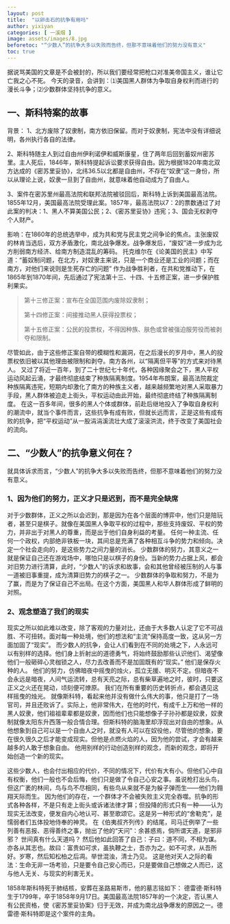 ```yaml
---
layout: post
title:  "以卵击石的抗争有用吗"
author: yixiyan
categories: [ 一溪烟 ]
image: assets/images/8.jpg
beforetoc: "“少数人”的抗争大多以失败而告终，但那不意味着他们的努力没有意义"
toc: true
---
```


据说骂美国的文章是不会被封的，所以我们要经常把枪口对准美帝国主义，谁让它亡我之心不死。
今天的录音，会讲到：⑴美国黑人群体为争取自身权利而进行的漫长斗争；⑵少数群体坚持抗争的意义。

## 一、斯科特案的故事

背景：
1、北方废除了奴隶制，南方依旧保留。而对于奴隶制，宪法中没有详细说明，各州执行各自的法律。

2、斯科特随主人到过自由州伊利诺伊和威斯康星，住了两年后回到蓄奴州密苏里。主人死后，1846年，斯科特提起诉讼要求获得自由。因为根据1820年南北双方达成的《密苏里妥协》，北纬36.5以北都是自由州，不存在“奴隶”这一身份，所以从理论上说，奴隶一旦到了自由州，就意味着他自动成为了自由人。

3、案件在密苏里州最高法院和联邦法院被驳回后，斯科特上诉到美国最高法院。1855年12月，美国最高法院受理此案。1857年，最高法院以7：2的票数通过了对此案的判决：1、黑人不算美国公民；2、《密苏里妥协》违宪；3、国会无权剥夺个人财产。

影响：在1860年的总统选举中，成为共和党与民主党之间争论的焦点。主张废奴的林肯当选后，双方矛盾激化，南北战争爆发。战争爆发后，“废奴”进一步成为北方削弱南方经济、给南方制造混乱的筹码。
托克维尔在《论美国的民主》中写道：“蓄奴制问题，在北方，对奴隶主来说，只是一个商业还是工业的问题；而在南方，对他们来说则是生死存亡的问题”
作为战争胜利者，在共和党推动下，在1865年到1870年间，先后通过了宪法第十三、十四、十五修正案，进一步保护胜利果实。

> 第十三修正案：宣布在全国范围内废除奴隶制；
>
> 第十四修正案：间接推动黑人获得投票权；
>
> 第十五修正案：公民的投票权，不得因种族、肤色或曾被强迫服劳役而被剥夺和限制。

尽管如此，由于这些修正案自带的模糊性和漏洞，在之后漫长的岁月中，黑人的投票权依旧被以其他理由被限制和剥夺。南方各州，以“隔离但平等”的方式来对待黑人。
又过了将近一百年，到了二十世纪七十年代，各种因缘聚会之下，黑人平权运动风起云涌，才最终彻底结束了种族隔离制度。1954年布朗案，最高法院裁定种族隔离违宪，短期内却激化了南方的种族主义者，越来越频繁地对黑人采取暴力手段，黑人群体被迫走上街头，平权运动由此开始，最终彻底终结了种族隔离制度。
在这一百多年间，很多的黑人个体或群体，前赴后继地投入了争取自身权利的潮流中，就当个事件而言，这些抗争有成有败，但就长远而言，正是这些有成有败的抗争，把“平权运动”从一股涓涓溪流壮大成了滚滚洪流，终于改变了美国社会的流向。

## 二、“少数人”的抗争意义何在？

就具体诉求而言，“少数人”的抗争大多以失败而告终，但那不意味着他们的努力没有意义。

### 1、因为他们的努力，正义才只是迟到，而不是完全缺席

对于少数群体，正义之所以会迟到，那是因为在各个层面的博弈中，他们只是陪玩者，甚至只是棋子。就像在美国黑人争取平权的过程中，那些支持废奴、平权的势力，并非出于对黑人的尊重，而是出于他们自身利益的考量。
任何一种主流、任何一个政权，内部绝非铁板一块，其间总是充满了各种相互斗争的势力和倾向。决定一个社会走向的，是这些势力之间力量的消长。
少数群体的努力，其意义之一就是保证自己还在游戏场中，哪怕只是以棋子的身份。当新的势力占据上风，都会对旧势力进行清算，此时，“少数人”的诉求和故事，会和其他曾经被压制的人与事一道被旧事重提，成为清算旧势力的棋子之一。
少数群体的争取和努力，不是为了赢，而是为了保证自己不出局。在这个方面，美国黑人和华人群体形成了鲜明的对照。

### 2、观念塑造了我们的现实

现实之所以如此难以改变，除了客观的力量对比，还由于大多数人认定了它不可战胜、不可扭转。面对每一种处境，他们的想法和“主流”保持高度一致，这从另一方面加固了“现实”。
而少数人的抗争，会让人们看到在不同的处境之下，人永远可以有别样的选择。他们身上折射出的道德勇气，将始终鼓励那些认识他们、渴望像他们一般砸碎心灵枷锁之人，尽力去改善而不是加固既有的“现实。”
他们是保存火种的人。
他们的努力，仿佛暗夜中摇曳的烛火，孤立无援、明灭不定。但暗夜不会永远是暗夜，人间气运流转，总有天亮之际，总有柴草遍地之时，彼时，只要这正义之火还在晃动，顷刻便可燎原。
我们在所有重要的历史转折点，都会遇见这样摇曳的烛光。
就像斯科特，看起来他并没有做什么伟大的事，他只是打了一场官司，并且还败诉了。实际上，他非常伟大，在他的时代，有成千上万和他一样的黑人奴隶，他们祖祖辈辈都是奴隶，因而他们也只能想像子子孙孙都是奴隶，奴隶制就像太阳东升西落一般合情合理。但斯科特的脑海里却浮现出对自由的想象。从他想象到自己可以是一个自由人之时，就没有人可以在奴役他，尽管他的想象，要在很久很久之后才能变成现实。但他是点燃火焰的人，因为他的尝试，才会有越来越多的人敢于想象自由。
他用别样的行动创造别样的观念，而新的观念，即将开始创造一个新的现实。

这些少数人，也会付出相应的代价，不同的情况下，代价有大有小。但他们心中自有权衡，他们一般也不会后悔，他们只是做了令自己心安之事。虽说枪打出头鸟，但这广袤的林间，鸟与鸟不尽相同，有些鸟从来就不是为躲子弹而生——他们为翱翔天际而生。
因为他们的存在，一个群体才不会被失败主义完全吞噬。抗争的形式各种各样，不是只有走上街头或诉诸法律才算；但投降的形式只有一种——认为现实无法改变，便发自内心地认可、甚至歌颂它。这是另一种形式的“舍勒克”，是懦弱者们五体投地侍奉的神灵。
在《伯夷叔齐列传》的结尾，司马迁例举了一些列善有恶报、恶得善终之事，抛出了他的“天问”：余甚惑焉，倘所谓天道，是邪非邪？
世间真有什么天道吗？
然后他如此回答了自己：子曰：道不同，不相为谋。亦各从其志也。故曰：富贵如可求，虽执鞭之士，吾亦为之。如不可求，从吾所好。岁寒，然后知松柏之后凋。举世混浊，清士乃见。
这是他对天人之际的看法：生命无非一场考验，只是要令自己安心而已，只是要做自己想做之人而已，这与他人无关、与现实的利害无关。

1858年斯科特死于肺结核，安葬在圣路易斯市，他的墓志铭如下：
德雷德·斯科特
生于1799年，卒于1858年9月17日。美国最高法院1857年的一个决定，否认黑人有公民资格，使《密苏里妥协案》归于无效，并成为南北战争爆发的原因之一。德雷德·斯科特即是这个案件的主角。
